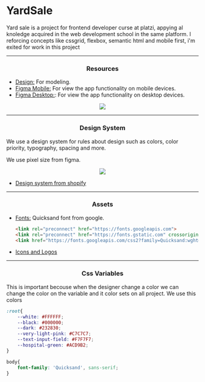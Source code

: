 # YardSale
Yard sale is a project for frontend developer curse at platzi, appying al knoledge acquired in the web development school in the same platform. I reforcing concepts like cssgrid, flexbox, semantic html and mobile first, i'm exited for work in this project

---

<h3 align="center">Resources</h3>

* [Design:](https://scene.zeplin.io/project/60afeeed20af1378ed046538) For modeling.
* [Figma Mobile:](https://www.figma.com/proto/bcEVujIzJj5PNIWwF9pP2w/Platzi_YardSale?node-id=0%3A684&amp%3Bscaling=scale-down&amp%3Bpage-id=0%3A1&amp%3Bstarting-point-node-id=0%3A719) For view the app functionality on mobile devices.
* [Figma Desktop:](https://www.figma.com/proto/bcEVujIzJj5PNIWwF9pP2w/Platzi_YardSale?node-id=3%3A2112&amp%3Bscaling=scale-down&amp%3Bpage-id=0%3A998&amp%3Bstarting-point-node-id=5%3A2808): For view the app functionality on desktop devices.

<p align="center"> 
  <img src="https://static.platzi.com/media/user_upload/Captura%20de%20Pantalla%202021-11-15%20a%20la%28s%29%2013.06.45-36dede48-4730-4f41-a27e-819ed5f22dce.jpg">
</p>

---

<h3 align="center">Design System</h3>

We use a design system for rules about design such as colors, color priority, typography, spacing and more. 

We use pixel size from figma.

<p align="center"> 
  <img src="https://polaris.shopify.com/images-from-old-styleguide/design/design-intro@2x.png">
</p>


* [Design system from shopify](https://polaris.shopify.com/foundations/design/design)

---

<h3 align="center">Assets</h3>

* [Fonts:](https://fonts.google.com/specimen/Quicksand) Quicksand font from google.
  ```html
  <link rel="preconnect" href="https://fonts.googleapis.com">
  <link rel="preconnect" href="https://fonts.gstatic.com" crossorigin>
  <link href="https://fonts.googleapis.com/css2?family=Quicksand:wght@300;500;700&display=swap" rel="stylesheet">
  ```
* [Icons and Logos](https://drive.google.com/file/d/1cLYXJjJ82TyWWEmhPvYnGbSmyA3PPljz/view)

---

<h3 align="center">Css Variables</h3>
This is important becouse when the designer change a color we can change the color on the variable and it color sets on all project. We use this colors

```css
:root{
    --white: #FFFFFF;
    --black: #000000;
    --dark: #232830;
    --very-light-pink: #C7C7C7;
    --text-input-field: #F7F7F7;
    --hospital-green: #ACD9B2;
}

body{
    font-family: 'Quicksand', sans-serif;
}
```



